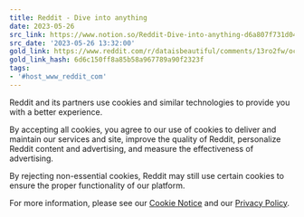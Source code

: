 ```yaml
---
title: Reddit - Dive into anything
date: 2023-05-26
src_link: https://www.notion.so/Reddit-Dive-into-anything-d6a807f731d04775a39b7fc69162137a
src_date: '2023-05-26 13:32:00'
gold_link: https://www.reddit.com/r/dataisbeautiful/comments/13ro2fw/oc_how_common_in_your_birthday/?rdt=0
gold_link_hash: 6d6c150ff8a85b58a967789a90f2323f
tags:
- '#host_www_reddit_com'
---
```




 Reddit and its partners use cookies and similar technologies to provide you with a better experience.
 



 By accepting all cookies, you agree to our use of cookies to deliver and maintain our services and site, improve the quality of Reddit, personalize Reddit content and advertising, and measure the effectiveness of advertising.
 



 By rejecting non-essential cookies, Reddit may still use certain cookies to ensure the proper functionality of our platform.
 



 For more information, please see our
 [Cookie Notice](https://reddit.com/en-us/policies/cookies)
 and our
 [Privacy Policy](https://reddit.com/en-us/policies/privacy-policy).